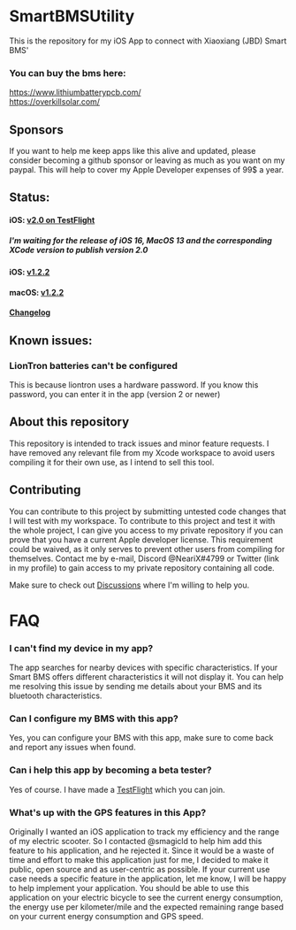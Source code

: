 # SmartBMSUtility
This is the repository for my iOS App to connect with Xiaoxiang (JBD) Smart BMS' 
### You can buy the bms here:
https://www.lithiumbatterypcb.com/<br>
https://overkillsolar.com/

## Sponsors
If you want to help me keep apps like this alive and updated, please consider becoming a github sponsor or leaving as much as you want on my paypal. This will help to cover my Apple Developer expenses of 99$ a year.

## Status:

#### iOS: [v2.0 on TestFlight](https://testflight.apple.com/join/YWdbkZ8s)
##### I'm waiting for the release of iOS 16, MacOS 13 and the corresponding XCode version to publish version 2.0
#### iOS: [v1.2.2](https://apps.apple.com/de/app/apple-store/id1540178292)<br>
#### macOS: [v1.2.2](https://apps.apple.com/de/app/apple-store/id1540178292)

#### [Changelog](https://github.com/NeariX67/SmartBMSUtility/blob/main/changelog.md)


## Known issues:
### LionTron batteries can't be configured
This is because liontron uses a hardware password. If you know this password, you can enter it in the app (version 2 or newer) 


## About this repository
This repository is intended to track issues and minor feature requests. I have removed any relevant file from my Xcode workspace to avoid users compiling it for their own use, as I intend to sell this tool.

## Contributing
You can contribute to this project by submitting untested code changes that I will test with my workspace.
To contribute to this project and test it with the whole project, I can give you access to my private repository if you can prove that you have a current Apple developer license. This requirement could be waived, as it only serves to prevent other users from compiling for themselves.
Contact me by e-mail, Discord @NeariX#4799 or Twitter (link in my profile) to gain access to my private repository containing all code.

Make sure to check out [Discussions](https://github.com/NeariX67/SmartBMSUtility/discussions) where I'm willing to help you.


# FAQ
### I can't find my device in my app?
The app searches for nearby devices with specific characteristics. If your Smart BMS offers different characteristics it will not display it. You can help me resolving this issue by sending me details about your BMS and its bluetooth characteristics.

### Can I configure my BMS with this app?
Yes, you can configure your BMS with this app, make sure to come back and report any issues when found.

### Can i help this app by becoming a beta tester?
Yes of course. I have made a [TestFlight](https://testflight.apple.com/join/YWdbkZ8s) which you can join.

### What's up with the GPS features in this App?
Originally I wanted an iOS application to track my efficiency and the range of my electric scooter. So I contacted @smagicld to help him add this feature to his application, and he rejected it. Since it would be a waste of time and effort to make this application just for me, I decided to make it public, open source and as user-centric as possible. If your current use case needs a specific feature in the application, let me know, I will be happy to help implement your application.
You should be able to use this application on your electric bicycle to see the current energy consumption, the energy use per kilometer/mile and the expected remaining range based on your current energy consumption and GPS speed.

